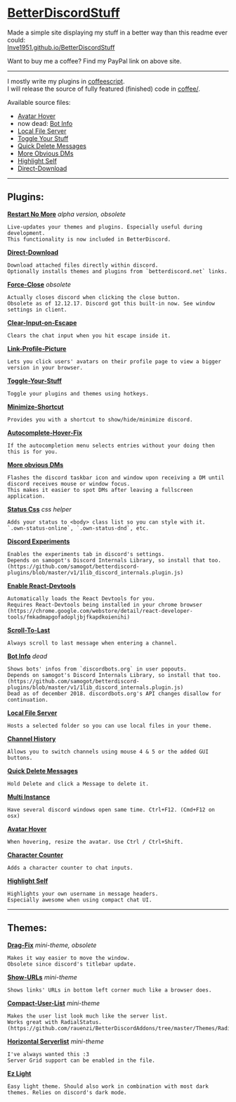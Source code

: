 # [BetterDiscordStuff](https://Inve1951.github.io/BetterDiscordStuff)

Made a simple site displaying my stuff in a better way than this readme ever could:<br/>
[Inve1951.github.io/BetterDiscordStuff](https://Inve1951.github.io/BetterDiscordStuff)

Want to buy me a coffee? Find my PayPal link on above site.

------------------------

I mostly write my plugins in [coffeescript](http://coffeescript.org/).<br/>
I will release the source of fully featured (finished) code in [coffee/](coffee/).

Available source files:
* [Avatar Hover](coffee/AvatarHover.plugin.coffee)
* now dead: [Bot Info](coffee/botInfo.plugin.coffee)
* [Local File Server](coffee/localFileServer.plugin.coffee)
* [Toggle Your Stuff](coffee/toggleYourStuff.plugin.coffee)
* [Quick Delete Messages](coffee/QuickDeleteMessages.plugin.coffee)
* [More Obvious DMs](coffee/moreObviousDMs.plugin.coffee)
* [Highlight Self](coffee/HighlightSelf.plugin.coffee)
* [Direct-Download](coffee/directDownload.plugin.coffee)

------------------------

## Plugins:

  **[Restart No More](plugins/restartNoMore.plugin.js)** _alpha version, obsolete_

    Live-updates your themes and plugins. Especially useful during development.
    This functionality is now included in BetterDiscord.

  **[Direct-Download](plugins/directDownload.plugin.js)**

    Download attached files directly within discord.
    Optionally installs themes and plugins from `betterdiscord.net` links.

  **[Force-Close](plugins/forceClose.plugin.js)** _obsolete_

    Actually closes discord when clicking the close button.
    Obsolete as of 12.12.17. Discord got this built-in now. See window settings in client.

  **[Clear-Input-on-Escape](plugins/clearInputOnEsc.plugin.js)**

    Clears the chat input when you hit escape inside it.

  **[Link-Profile-Picture](plugins/linkProfilePicture.plugin.js)**

    Lets you click users' avatars on their profile page to view a bigger version in your browser.

  **[Toggle-Your-Stuff](plugins/toggleYourStuff.plugin.js)**

    Toggle your plugins and themes using hotkeys.

  **[Minimize-Shortcut](plugins/minimizeShortcut.plugin.js)**

    Provides you with a shortcut to show/hide/minimize discord.

  **[Autocomplete-Hover-Fix](plugins/autocompleteHoverFix.plugin.js)**

    If the autocompletion menu selects entries without your doing then this is for you.

  **[More obvious DMs](plugins/moreObviousDMs.plugin.js)**

    Flashes the discord taskbar icon and window upon receiving a DM until discord receives mouse or window focus.
    This makes it easier to spot DMs after leaving a fullscreen application.

  **[Status Css](plugins/statusCss.plugin.js)** _css helper_

    Adds your status to <body> class list so you can style with it.
    `.own-status-online`, `.own-status-dnd`, etc.

  **[Discord Experiments](plugins/discordexperiments.plugin.js)**

    Enables the experiments tab in discord's settings.
    Depends on samogot's Discord Internals Library, so install that too. (https://github.com/samogot/betterdiscord-plugins/blob/master/v1/1lib_discord_internals.plugin.js)

  **[Enable React-Devtools](plugins/enableReactDevtools.plugin.js)**

    Automatically loads the React Devtools for you.
    Requires React-Devtools being installed in your chrome browser (https://chrome.google.com/webstore/detail/react-developer-tools/fmkadmapgofadopljbjfkapdkoienihi)

  **[Scroll-To-Last](plugins/scrollToLast.plugin.js)**

    Always scroll to last message when entering a channel.

  **[Bot Info](plugins/botInfo.plugin.js)** _dead_

    Shows bots' infos from `discordbots.org` in user popouts.
    Depends on samogot's Discord Internals Library, so install that too. (https://github.com/samogot/betterdiscord-plugins/blob/master/v1/1lib_discord_internals.plugin.js)
    Dead as of december 2018. discordbots.org's API changes disallow for continuation.

  **[Local File Server](plugins/localFileServer.plugin.js)**

    Hosts a selected folder so you can use local files in your theme.

  **[Channel History](plugins/channelHistory.plugin.js)**

    Allows you to switch channels using mouse 4 & 5 or the added GUI buttons.

  **[Quick Delete Messages](plugins/QuickDeleteMessages.plugin.js)**

    Hold Delete and click a Message to delete it.

  **[Multi Instance](plugins/MultiInstance.plugin.js)**

    Have several discord windows open same time. Ctrl+F12. (Cmd+F12 on osx)

  **[Avatar Hover](plugins/AvatarHover.plugin.js)**

    When hovering, resize the avatar. Use Ctrl / Ctrl+Shift.

  **[Character Counter](plugins/CharacterCounter.plugin.js)**

    Adds a character counter to chat inputs.

  **[Highlight Self](plugins/HighlightSelf.plugin.js)**

    Highlights your own username in message headers.
    Especially awesome when using compact chat UI.

------------------------

## Themes:

  **[Drag-Fix](themes/dragfix.theme.css)** _mini-theme, obsolete_

    Makes it way easier to move the window.
    Obsolete since discord's titlebar update.

  **[Show-URLs](/themes/showURLs.theme.css)** _mini-theme_

    Shows links' URLs in bottom left corner much like a browser does.

  **[Compact-User-List](/themes/compactUserList.theme.css)** _mini-theme_

    Makes the user list look much like the server list.
    Works great with RadialStatus. (https://github.com/rauenzi/BetterDiscordAddons/tree/master/Themes/RadialStatus)

  **[Horizontal Serverlist](/themes/horizontalServerlist.theme.css)** _mini-theme_

    I've always wanted this :3
    Server Grid support can be enabled in the file.

  **[Ez Light](/themes/EzLight.theme.css)**

    Easy light theme. Should also work in combination with most dark themes. Relies on discord's dark mode.
